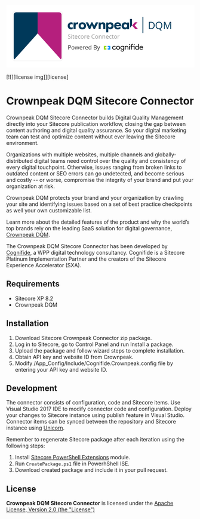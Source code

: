 ![Cognifide logo](docs/Logo.png)

[![][license img]][license]

# Crownpeak DQM Sitecore Connector

Crownpeak DQM Sitecore Connector builds Digital Quality Management directly into your Sitecore publication workflow, closing the gap between content authoring and digital quality assurance. So your digital marketing team can test and optimize content without ever leaving the Sitecore environment.

Organizations with multiple websites, multiple channels and globally-distributed digital teams need control over the quality and consistency of every digital touchpoint. Otherwise, issues ranging from broken links to outdated content or SEO errors can go undetected, and become serious and costly -- or worse, compromise the integrity of your brand and put your organization at risk. 

Crownpeak DQM protects your brand and your organization by crawling your site and identifying issues based on a set of best practice checkpoints as well your own customizable list.

Learn more about the detailed features of the product and why the world’s top brands rely on the leading SaaS solution for digital governance, [Crownpeak DQM](https://www.crownpeak.com/products/digital-quality-management/).

The Crownpeak DQM Sitecore Connector has been developed by [Cognifide](http://www.cognifide.com/), a WPP digital technology consultancy. Cognifide is a Sitecore Platinum Implementation Partner and the creators of the Sitecore Experience Accelerator (SXA). 

## Requirements

* Sitecore XP 8.2
* Crownpeak DQM

## Installation

1. Download Sitecore Crownpeak Connector zip package.
2. Log in to Sitecore, go to Control Panel and run Install a package.
3. Upload the package and follow wizard steps to complete installation.
4. Obtain API key and website ID from Crownpeak.
5. Modify /App_Config/Include/Cognifide.Crownpeak.config file by entering your API key and website ID.

## Development

The connector consists of configuration, code and Sitecore items. Use Visual Studio 2017 IDE to modify connector code and configuration. Deploy your changes to Sitecore instance using publish feature in Visual Studio. Connector items can be synced between the repository and Sitecore instance using [Unicorn](https://github.com/kamsar/Unicorn).

Remember to regenerate Sitecore package after each iteration using the following steps:

1. Install [Sitecore PowerShell Extensions](https://marketplace.sitecore.net/en/Modules/Sitecore_PowerShell_console.aspx) module.
2. Run `CreatePackage.ps1` file in PowerhShell ISE.
3. Download created package and include it in your pull request.

## License

**Crownpeak DQM Sitecore Connector** is licensed under the [Apache License, Version 2.0 (the "License")](https://www.apache.org/licenses/LICENSE-2.0.txt)
